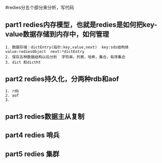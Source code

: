 
#redies分五个部分来分析，写代码
## part1 redies内存模型，也就是redies是如何把key-value数据存储到内存中，如何管理
    1. 数据存储：dictEntry(指针:key,value,next)  key:sds结构体  value:rediesObject  next:*dictEntry
    2. 保存五种数据结构以后分析  字符串，列表，哈希，集合，有序集合
    3. dict 和dictht

## part2 redies持久化，分两种rdb和aof 
    1. rdb
    2. aof
    3. 
## part3 redies数据主从复制
## part4 redies 哨兵
## part5 redies 集群